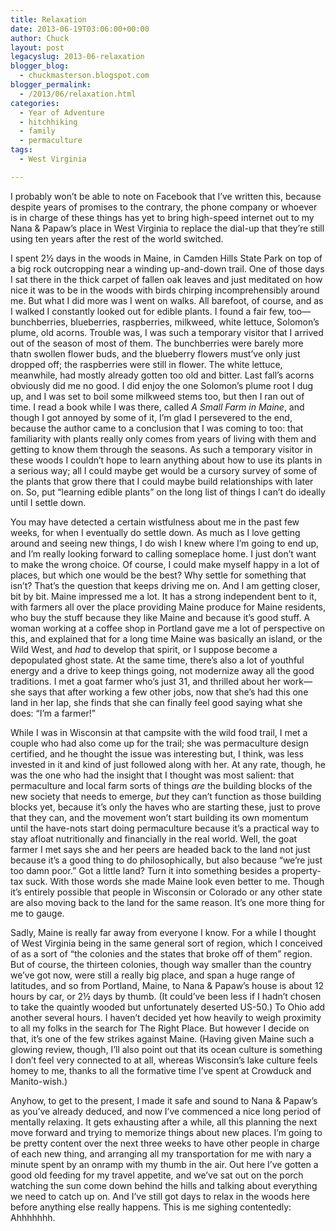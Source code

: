 ```yaml
---
title: Relaxation
date: 2013-06-19T03:06:00+00:00
author: Chuck
layout: post
legacyslug: 2013-06-relaxation
blogger_blog:
  - chuckmasterson.blogspot.com
blogger_permalink:
  - /2013/06/relaxation.html
categories:
  - Year of Adventure
  - hitchhiking
  - family
  - permaculture
tags:
  - West Virginia

---
```

I probably won’t be able to note on Facebook that I’ve written
this, because despite years of promises to the contrary, the phone company or
whoever is in charge of these things has yet to bring high-speed internet out
to my Nana & Papaw’s place in West Virginia to replace the dial-up that
they’re still using ten years after the rest of the world switched.

I spent 2½ days in the woods in Maine, in Camden Hills State Park on top of a
big rock outcropping near a winding up-and-down trail. One of those days I sat
there in the thick carpet of fallen oak leaves and just meditated on how nice
it was to be in the woods with birds chirping incomprehensibly around me. But
what I did more was I went on walks. All barefoot, of course, and as I walked I
constantly looked out for edible plants. I found a fair few, too—bunchberries,
blueberries, raspberries, milkweed, white lettuce, Solomon’s plume, old
acorns. Trouble was, I was such a temporary visitor that I arrived out of the
season of most of them. The bunchberries were barely more thatn swollen flower
buds, and the blueberry flowers must’ve only just dropped off; the
raspberries were still in flower. The white lettuce, meanwhile, had mostly
already gotten too old and bitter. Last fall’s acorns obviously did me no
good. I did enjoy the one Solomon’s plume root I dug up, and I was set to
boil some milkweed stems too, but then I ran out of time. I read a book while I
was there, called *A Small Farm in Maine*, and though I got annoyed by
some of it, I’m glad I persevered to the end, because the author came to
a conclusion that I was coming to too: that familiarity with plants really only
comes from years of living with them and getting to know them through the
seasons. As such a temporary visitor in these woods I couldn’t hope to
learn anything about how to use its plants in a serious way; all I could maybe
get would be a cursory survey of some of the plants that grow there that I
could maybe build relationships with later on. So, put “learning edible
plants” on the long list of things I can’t do ideally until I
settle down. 

You may have detected a certain wistfulness about me in the past few weeks, for
when I eventually do settle down. As much as I love getting around and seeing
new things, I do wish I knew where I’m going to end up, and I’m
really looking forward to calling someplace home. I just don’t want to
make the wrong choice. Of course, I could make myself happy in a lot of places,
but which one would be the best?  Why settle for something that isn’t?
That’s the question that keeps driving me on. And I am getting closer,
bit by bit. Maine impressed me a lot.  It has a strong independent bent to
it, with farmers all over the place providing Maine produce for Maine
residents, who buy the stuff because they like Maine and because it’s
good stuff. A woman working at a coffee shop in Portland gave me a lot of
perspective on this, and explained that for a long time Maine was basically an
island, or the Wild West, and *had* to develop that spirit, or I suppose
become a depopulated ghost state. At the same time, there’s also a lot of
youthful energy and a drive to keep things going, not modernize away all the
good traditions. I met a goat farmer who’s just 31, and thrilled about
her work—she says that after working a few other jobs, now that she’s had
this one land in her lap, she finds that she can finally feel good saying what
she does: “I’m a farmer!”

While I was in Wisconsin at that campsite with the wild food trail, I met a
couple who had also come up for the trail; she was permaculture design
certified, and he thought the issue was interesting but, I think, was less
invested in it and kind of just followed along with her. At any rate, though,
he was the one who had the insight that I thought was most salient: that
permaculture and local farm sorts of things *are* the building blocks of
the new society that needs to emerge, *but* they can’t function as
those building blocks yet, because it’s only the haves who are starting
these, just to prove that they can, and the movement won’t start building
its own momentum until the have-nots start doing permaculture because
it’s a practical way to stay afloat nutritionally and financially in the
real world. Well, the goat farmer I met says she and her peers are headed back
to the land not just because it’s a good thing to do philosophically, but
also because “we’re just too damn poor.” Got a little land?
Turn it into something besides a property-tax suck. With those words she made
Maine look even better to me. Though it’s entirely possible that people
in Wisconsin or Colorado or any other state are also moving back to the land
for the same reason. It’s one more thing for me to gauge.

Sadly, Maine is really far away from everyone I know. For a while I thought of
West Virginia being in the same general sort of region, which I conceived of as
a sort of “the colonies and the states that broke off of them”
region. But of course, the thirteen colonies, though way smaller than the
country we’ve got now, were still a really big place, and span a huge
range of latitudes, and so from Portland, Maine, to Nana & Papaw’s house
is about 12 hours by car, or 2½ days by thumb. (It could’ve been less if
I hadn’t chosen to take the quaintly wooded but unfortunately
deserted US-50.) To Ohio add another several hours. I haven’t decided yet
how heavily to weigh proximity to all my folks in the search for The Right
Place. But however I decide on that, it’s one of the few strikes against
Maine. (Having given Maine such a glowing review, though, I’ll also point
out that its ocean culture is something I don’t feel very connected to at
all, whereas Wisconsin’s lake culture feels homey to me, thanks to all
the formative time I’ve spent at Crowduck and Manito-wish.)

Anyhow, to get to the present, I made it safe and sound to Nana & Papaw’s
as you’ve already deduced, and now I’ve commenced a nice long
period of mentally relaxing. It gets exhausting after a while, all this
planning the next move forward and trying to memorize things about new places.
I’m going to be pretty content over the next three weeks to have other
people in charge of each new thing, and arranging all my transportation for me
with nary a minute spent by an onramp with my thumb in the air. Out here
I’ve gotten a good old feeding for my travel appetite, and we’ve
sat out on the porch watching the sun come down behind the hills and talking
about everything we need to catch up on. And I’ve still got days to relax
in the woods here before anything else really happens. This is me sighing
contentedly: Ahhhhhhh.  
